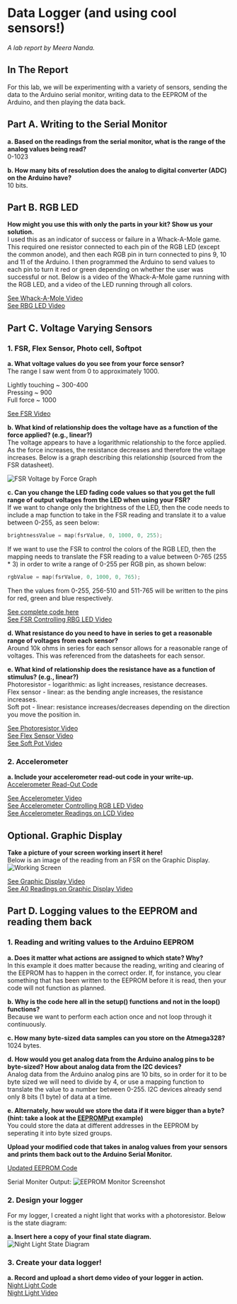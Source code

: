 # Data Logger (and using cool sensors!)

*A lab report by Meera Nanda.*

## In The Report

For this lab, we will be experimenting with a variety of sensors, sending the data to the Arduino serial monitor, writing data to the EEPROM of the Arduino, and then playing the data back.

## Part A.  Writing to the Serial Monitor
 
**a. Based on the readings from the serial monitor, what is the range of the analog values being read?**\
0-1023
 
**b. How many bits of resolution does the analog to digital converter (ADC) on the Arduino have?**\
10 bits.

## Part B. RGB LED

**How might you use this with only the parts in your kit? Show us your solution.**\
I used this as an indicator of success or failure in a Whack-A-Mole game. This required one resistor connected to each pin of the RGB LED (except the common anode), and then each RGB pin in turn connected to pins 9, 10 and 11 of the Arduino. I then programmed the Arduino to send values to each pin to turn it red or green depending on whether the user was successful or not. Below is a video of the Whack-A-Mole game running with the RGB LED, and a video of the LED running through all colors.

[See Whack-A-Mole Video](https://youtu.be/2LdZr8o1ReI)\
[See RBG LED Video](https://youtu.be/HxUzgDrZWlk)

## Part C. Voltage Varying Sensors 
 
### 1. FSR, Flex Sensor, Photo cell, Softpot

**a. What voltage values do you see from your force sensor?**\
The range I saw went from 0 to approximately 1000. 

Lightly touching ~ 300-400\
Pressing ~ 900\
Full force ~ 1000

[See FSR Video](https://youtu.be/-Ptw1uTUhtM)

**b. What kind of relationship does the voltage have as a function of the force applied? (e.g., linear?)**\
The voltage appears to have a logarithmic relationship to the force applied. As the force increases, the resistance decreases and therefore the voltage increases. Below is a graph describing this relationship (sourced from the FSR datasheet).

![FSR Voltage by Force Graph](/images/FSRGraph.png)

**c. Can you change the LED fading code values so that you get the full range of output voltages from the LED when using your FSR?**\
If we want to change only the brightness of the LED, then the code needs to include a map function to take in the FSR reading and translate it to a value between 0-255, as seen below:
```c
brightnessValue = map(fsrValue, 0, 1000, 0, 255);
```
If we want to use the FSR to control the colors of the RGB LED, then the mapping needs to translate the FSR reading to a value between 0-765 (255 * 3) in order to write a range of 0-255 per RGB pin, as shown below:
```c
rgbValue = map(fsrValue, 0, 1000, 0, 765);
```
Then the values from 0-255, 256-510 and 511-765 will be written to the pins for red, green and blue respectively.

[See complete code here](/code/FSR_Controlling_RGB.ino)\
[See FSR Controlling RBG LED Video](https://youtu.be/6nhOXofDmZg)

**d. What resistance do you need to have in series to get a reasonable range of voltages from each sensor?**\
Around 10k ohms in series for each sensor allows for a reasonable range of voltages. This was referenced from the datasheets for each sensor.

**e. What kind of relationship does the resistance have as a function of stimulus? (e.g., linear?)**\
Photoresistor - logarithmic: as light increases, resistance decreases.\
Flex sensor - linear: as the bending angle increases, the resistance increases.\
Soft pot - linear: resistance increases/decreases depending on the direction you move the position in.

[See Photoresistor Video](https://youtu.be/P8UInswpBZA)\
[See Flex Sensor Video](https://youtu.be/MxJ0pTu3t5w)\
[See Soft Pot Video](https://youtu.be/Iri1fm8pl8g)

### 2. Accelerometer
 
**a. Include your accelerometer read-out code in your write-up.**\
[Accelerometer Read-Out Code](/code/Accelerometer_ReadOutCode.ino)

[See Accelerometer Video](https://youtu.be/uHOQc99nG_Q)\
[See Accelerometer Controlling RGB LED Video](https://youtu.be/BDmlbut3kAY)\
[See Accelerometer Readings on LCD Video](https://youtu.be/fuYh2QZAo4k)

## Optional. Graphic Display

**Take a picture of your screen working insert it here!**\
Below is an image of the reading from an FSR on the Graphic Display.
![Working Screen](/images/GraphicDisplay.png)

[See Graphic Display Video](https://youtu.be/IzqdssEK25E)\
[See A0 Readings on Graphic Display Video](https://youtu.be/boV_HuZNLkM)

## Part D. Logging values to the EEPROM and reading them back
 
### 1. Reading and writing values to the Arduino EEPROM

**a. Does it matter what actions are assigned to which state? Why?**\
In this example it does matter because the reading, writing and clearing of the EEPROM has to happen in the correct order. If, for instance, you clear something that has been written to the EEPROM before it is read, then your code will not function as planned. 

**b. Why is the code here all in the setup() functions and not in the loop() functions?**\
Because we want to perform each action once and not loop through it continuously.

**c. How many byte-sized data samples can you store on the Atmega328?**\
1024 bytes.

**d. How would you get analog data from the Arduino analog pins to be byte-sized? How about analog data from the I2C devices?**\
Analog data from the Arduino analog pins are 10 bits, so in order for it to be byte sized we will need to divide by 4, or use a mapping function to translate the value to a number between 0-255. I2C devices already send only 8 bits (1 byte) of data at a time.

**e. Alternately, how would we store the data if it were bigger than a byte? (hint: take a look at the [EEPROMPut](https://www.arduino.cc/en/Reference/EEPROMPut) example)**\
You could store the data at different addresses in the EEPROM by seperating it into byte sized groups.

**Upload your modified code that takes in analog values from your sensors and prints them back out to the Arduino Serial Monitor.**

[Updated EEPROM Code](/code/SwitchState2_New/)

Serial Moniter Output:
![EEPROM Monitor Screenshot](/images/EEPROM.png)

### 2. Design your logger
For my logger, I created a night light that works with a photoresistor. Below is the state diagram:

**a. Insert here a copy of your final state diagram.**
![Night Light State Diagram](/images/NightLight.png)

### 3. Create your data logger!
 
**a. Record and upload a short demo video of your logger in action.**\
[Night Light Code](/code/Night_Light.ino)\
[Night Light Video](https://youtu.be/oPsrf82nwNY)
